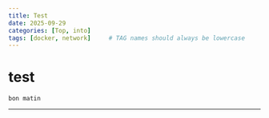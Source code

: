 ```yaml
---
title: Test
date: 2025-09-29
categories: [Top, into]
tags: [docker, network]     # TAG names should always be lowercase
---
```




# test

    bon matin

---